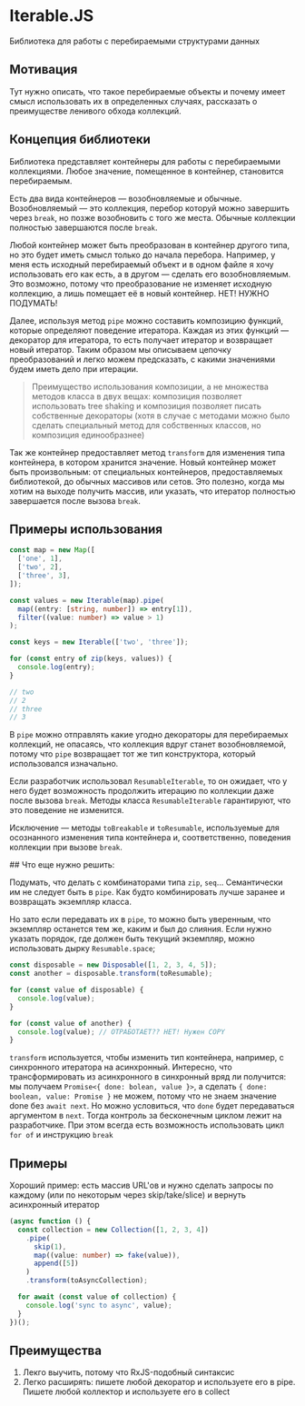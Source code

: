 # Iterable.JS

Библиотека для работы с перебираемыми структурами данных

## Мотивация

Тут нужно описать, что такое перебираемые объекты и почему имеет смысл использовать их в определенных случаях, рассказать о преимуществе ленивого обхода коллекций.

## Концепция библиотеки

Библиотека представляет контейнеры для работы с перебираемыми коллекциями. Любое значение, помещенное в контейнер, становится перебираемым.

Есть два вида контейнеров — возобновляемые и обычные. Возобновляемый — это коллекция, перебор которуй можно завершить через `break`, но позже возобновить с того же места. Обычные коллекции полностью завершаются после `break`.

Любой контейнер может быть преобразован в контейнер другого типа, но это будет иметь смысл только до начала перебора. Например, у меня есть исходный перебираемый объект и в одном файле я хочу использовать его как есть, а в другом — сделать его возобновляемым. Это возможно, потому что преобразование не изменяет исходную коллекцию, а лишь помещает её в новый контейнер. НЕТ! НУЖНО ПОДУМАТЬ!

Далее, используя метод `pipe` можно составить композицию функций, которые определяют поведение итератора. Каждая из этих функций — декоратор для итератора, то есть получает итератор и возвращает новый итератор. Таким образом мы описываем цепочку преобразований и легко можем предсказать, с какими значениями будем иметь дело при итерации.

> Преимущество использования композиции, а не множества методов класса в двух вещах: композиция позволяет использовать tree shaking и композиция позволяет писать собственные декораторы (хотя в случае с методами можно было сделать специальный метод для собственных классов, но композиция единообразнее)

Так же контейнер предоставляет метод `transform` для изменения типа контейнера, в котором хранится значение. Новый контейнер может быть произвольным: от специальных контейнеров, предоставляемых библиотекой, до обычных массивов или сетов. Это полезно, когда мы хотим на выходе получить массив, или указать, что итератор полностью завершается после вызова `break`.

## Примеры использования

```ts
const map = new Map([
  ['one', 1],
  ['two', 2],
  ['three', 3],
]);

const values = new Iterable(map).pipe(
  map((entry: [string, number]) => entry[1]),
  filter((value: number) => value > 1)
);

const keys = new Iterable(['two', 'three']);

for (const entry of zip(keys, values)) {
  console.log(entry);
}

// two
// 2
// three
// 3
```

В `pipe` можно отправлять какие угодно декораторы для перебираемых коллекций, не опасаясь, что коллекция вдруг станет возобновляемой, потому что `pipe` возвращает тот же тип конструктора, который использовался изначально.

Если разработчик использовал `ResumableIterable`, то он ожидает, что у него будет возможность продолжить итерацию по коллекции даже после вызова `break`. Методы класса `ResumableIterable` гарантируют, что это поведение не изменится.

Исключение — методы `toBreakable` и `toResumable`, используемые для осознанного изменения типа контейнера и, соответственно, поведения коллекции при вызове `break`.

## Что еще нужно решить:

Подумать, что делать с комбинаторами типа `zip`, `seq`... Семантически им не следует быть в `pipe`. Как будто комбинировать лучше заранее и возвращать экземпляр класса.

Но зато если передавать их в `pipe`, то можно быть уверенным, что экземпляр останется тем же, каким и был до слияния. Если нужно указать порядок, где должен быть текущий экземпляр, можно использовать дырку `Resumable.space`;

```ts
const disposable = new Disposable([1, 2, 3, 4, 5]);
const another = disposable.transform(toResumable);

for (const value of disposable) {
  console.log(value);
}

for (const value of another) {
  console.log(value); // ОТРАБОТАЕТ?? НЕТ! Нужен COPY
}
```

`transform` используется, чтобы изменить тип контейнера, например, с синхронного итератора на асинхронный. Интересно, что трансформировать из асинхронного в синхронный вряд ли получится: мы получаем `Promise<{ done: bolean, value }>`, а сделать `{ done: boolean, value: Promise }` не можем, потому что не знаем значение done без `await next`. Но можно условиться, что `done` будет передаваться аргументом в `next`. Тогда контроль за бесконечным циклом лежит на разработчике. При этом всегда есть возможность использовать цикл `for of` и инструкцию `break`

## Примеры

Хороший пример: есть массив URL'ов и нужно сделать запросы по каждому (или по некоторым через skip/take/slice) и вернуть асинхронный итератор

```ts
(async function () {
  const collection = new Collection([1, 2, 3, 4])
    .pipe(
      skip(1),
      map((value: number) => fake(value)),
      append([5])
    )
    .transform(toAsyncCollection);

  for await (const value of collection) {
    console.log('sync to async', value);
  }
})();
```

## Преимущества

1. Лекго выучить, потому что RxJS-подобный синтаксис
2. Легко расширять: пишете любой декоратор и используете его в pipe. Пишете любой коллектор и используете его в collect
